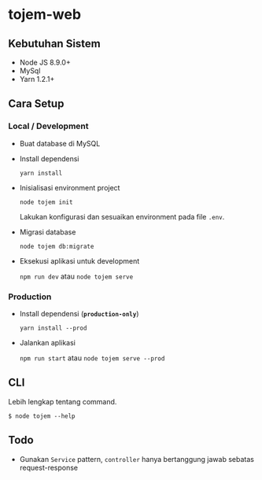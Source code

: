 # tojem-web

## Kebutuhan Sistem

- Node JS 8.9.0+
- MySql
- Yarn 1.2.1+


## Cara Setup

### Local / Development

- Buat database di MySQL

- Install dependensi

    `yarn install`

- Inisialisasi environment project

    `node tojem init`

    Lakukan konfigurasi dan sesuaikan environment pada file `.env`.

- Migrasi database

    `node tojem db:migrate`

- Eksekusi aplikasi untuk development

    `npm run dev` atau `node tojem serve`


### Production

- Install dependensi (__`production-only`__)

    `yarn install --prod`

- Jalankan aplikasi

    `npm run start` atau `node tojem serve --prod`


## CLI

Lebih lengkap tentang command.

```console
$ node tojem --help
```


## Todo

- Gunakan `Service` pattern, `controller` hanya bertanggung jawab sebatas request-response

